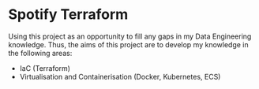 # Spotify Terraform

Using this project as an opportunity to fill any gaps in my Data Engineering knowledge. Thus, the aims of this project are to develop my knowledge in the following areas:
- IaC (Terraform)
- Virtualisation and Containerisation (Docker, Kubernetes, ECS)

